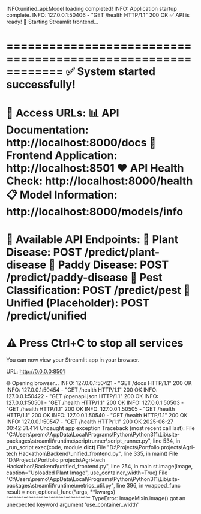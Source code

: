 
INFO:unified_api:Model loading completed!
INFO:     Application startup complete.
INFO:     127.0.0.1:50406 - "GET /health HTTP/1.1" 200 OK
✅ API is ready!
🎨 Starting Streamlit frontend...

============================================================
✅ System started successfully!
============================================================
🔗 Access URLs:
   📊 API Documentation: http://localhost:8000/docs
   🎨 Frontend Application: http://localhost:8501
   ❤️ API Health Check: http://localhost:8000/health
   📋 Model Information: http://localhost:8000/models/info
============================================================
📝 Available API Endpoints:
   🌿 Plant Disease: POST /predict/plant-disease
   🌾 Paddy Disease: POST /predict/paddy-disease
   🐛 Pest Classification: POST /predict/pest
   🔀 Unified (Placeholder): POST /predict/unified
============================================================
⚠️  Press Ctrl+C to stop all services
============================================================

  You can now view your Streamlit app in your browser.

  URL: http://0.0.0.0:8501

🌐 Opening browser...
INFO:     127.0.0.1:50421 - "GET /docs HTTP/1.1" 200 OK
INFO:     127.0.0.1:50454 - "GET /health HTTP/1.1" 200 OK
INFO:     127.0.0.1:50422 - "GET /openapi.json HTTP/1.1" 200 OK
INFO:     127.0.0.1:50501 - "GET /health HTTP/1.1" 200 OK
INFO:     127.0.0.1:50503 - "GET /health HTTP/1.1" 200 OK
INFO:     127.0.0.1:50505 - "GET /health HTTP/1.1" 200 OK
INFO:     127.0.0.1:50540 - "GET /health HTTP/1.1" 200 OK
INFO:     127.0.0.1:50547 - "GET /health HTTP/1.1" 200 OK
2025-06-27 00:42:31.414 Uncaught app exception
Traceback (most recent call last):
  File "C:\Users\premo\AppData\Local\Programs\Python\Python311\Lib\site-packages\streamlit\runtime\scriptrunner\script_runner.py", line 534, in _run_script
    exec(code, module.__dict__)
  File "D:\Projects\Portfolio projects\Agri-tech Hackathon\Backend\unified_frontend.py", line 335, in <module>
    main()
  File "D:\Projects\Portfolio projects\Agri-tech Hackathon\Backend\unified_frontend.py", line 254, in main
    st.image(image, caption="Uploaded Plant Image", use_container_width=True)
  File "C:\Users\premo\AppData\Local\Programs\Python\Python311\Lib\site-packages\streamlit\runtime\metrics_util.py", line 396, in wrapped_func 
    result = non_optional_func(*args, **kwargs)
             ^^^^^^^^^^^^^^^^^^^^^^^^^^^^^^^^^^
TypeError: ImageMixin.image() got an unexpected keyword argument 'use_container_width'
